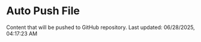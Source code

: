 # Auto Push File

Content that will be pushed to GitHub repository.
Last updated: 06/28/2025, 04:17:23 AM